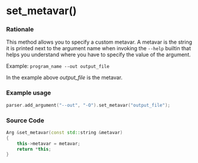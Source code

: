 # set_metavar()

### Rationale

This method allows you to specify a custom metavar. A metavar is the string it is printed next to the argument name when invoking the `--help` builtin that helps you understand where you have to specify the value of the argument.

Example: `program_name --out output_file`

In the example above <i>output_file</i> is the metavar.

### Example usage

```cpp
parser.add_argument("--out", "-O").set_metavar("output_file");
```

### Source Code

```cpp
Arg &set_metavar(const std::string &metavar)
{
    this->metavar = metavar;
    return *this;
}
```

